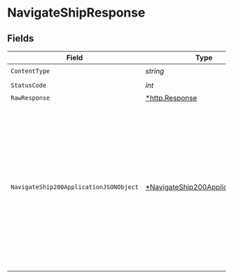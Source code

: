 # NavigateShipResponse


## Fields

| Field                                                                                                                                                                    | Type                                                                                                                                                                     | Required                                                                                                                                                                 | Description                                                                                                                                                              |
| ------------------------------------------------------------------------------------------------------------------------------------------------------------------------ | ------------------------------------------------------------------------------------------------------------------------------------------------------------------------ | ------------------------------------------------------------------------------------------------------------------------------------------------------------------------ | ------------------------------------------------------------------------------------------------------------------------------------------------------------------------ |
| `ContentType`                                                                                                                                                            | *string*                                                                                                                                                                 | :heavy_check_mark:                                                                                                                                                       | N/A                                                                                                                                                                      |
| `StatusCode`                                                                                                                                                             | *int*                                                                                                                                                                    | :heavy_check_mark:                                                                                                                                                       | N/A                                                                                                                                                                      |
| `RawResponse`                                                                                                                                                            | [*http.Response](https://pkg.go.dev/net/http#Response)                                                                                                                   | :heavy_minus_sign:                                                                                                                                                       | N/A                                                                                                                                                                      |
| `NavigateShip200ApplicationJSONObject`                                                                                                                                   | [*NavigateShip200ApplicationJSON](../../models/operations/navigateship200applicationjson.md)                                                                             | :heavy_minus_sign:                                                                                                                                                       | The successful transit information including the route details and changes to ship fuel, supplies, and crew wages paid. The route includes the expected time of arrival. |